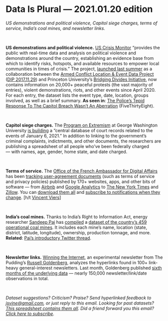 Data Is Plural — 2021.01.20 edition
===================================

*US demonstrations and political violence, Capitol siege charges, terms of service, India’s coal mines, and newsletter links.*

&nbsp;

**US demonstrations and political violence.** [US Crisis Monitor](https://acleddata.com/special-projects/us-crisis-monitor/) “provides the public with real-time data and analysis on political violence and demonstrations around the country, establishing an evidence base from which to identify risks, hotspots, and available resources to empower local communities in times of crisis.” The project, [launched last summer](https://acleddata.com/2020/07/09/introducing-the-us-crisis-monitor/) as a collaboration between the [Armed Conflict Location & Event Data Project](https://www.acleddata.com/about-acled/) ([DIP 2017.11.29](https://tinyletter.com/data-is-plural/letters/data-is-plural-2017-11-29-edition)) and Princeton University’s [Bridging Divides Initiative](https://bridgingdivides.princeton.edu/), now contains information on 20,000+ peaceful protests (the vast majority of entries), violent demonstrations, riots, and other events since April 2020. For each entry, the dataset lists the event type, date, location, groups involved, as well as a brief summary. **As seen in**: [The Police’s Tepid Response To The Capitol Breach Wasn’t An Aberration](https://fivethirtyeight.com/features/the-polices-tepid-response-to-the-capitol-breach-wasnt-an-aberration/) (FiveThirtyEight).

&nbsp;

**Capitol siege charges.** The [Program on Extremism](https://extremism.gwu.edu/) at George Washington University [is building](https://extremism.gwu.edu/Capitol-Hill-Cases) a “central database of court records related to the events of January 6, 2021.” In addition to linking to the government’s criminal complaints, indictments, and other documents, the researchers are publishing a spreadsheet of all people who’ve been federally charged — with names, age, gender, home state, and date charged.

&nbsp;

**Terms of service.** The [Office of the French Ambassador for Digital Affairs](https://disinfo.quaidorsay.fr/en) has been [tracking user-agreement documents](https://disinfo.quaidorsay.fr/en/cgus) (such as terms of service and privacy policies) published by 170+ websites, apps, and other bits of software — from [Airbnb](https://github.com/ambanum/CGUs-versions/tree/master/Airbnb) and [Google Analytics](https://github.com/ambanum/CGUs-versions/tree/master/Google%20Analytics) to [The New York Times](https://github.com/ambanum/CGUs-versions/tree/master/The%20New%20York%20Times) and [Zillow](https://github.com/ambanum/CGUs-versions/tree/master/Zillow). You can [download them all](https://github.com/ambanum/CGUs-versions/releases) and [subscribe to notifications when they change](https://github.com/ambanum/CGUs#be-notified). [h/t [Vincent Viers](https://twitter.com/vincentviers/status/1349656682163556352)]

&nbsp;

**India’s coal mines.** Thanks to India’s Right to Information Act, energy researcher [Sandeep Pai](https://twitter.com/Sandeeppaii) has [compiled](https://iopscience.iop.org/article/10.1088/2633-1357/abdbbb) a [dataset of the country’s 459 operational coal mines](https://dataverse.harvard.edu/dataset.xhtml?persistentId=doi:10.7910/DVN/TDEK8O). It includes each mine’s name, location (state, district, latitude, longitude), ownership, production tonnage, and more. **Related**: [Pai’s introductory Twitter thread](https://twitter.com/Sandeeppaii/status/1349940755805028353).

&nbsp;

**Newsletter links.** [Winning the Internet](https://pudding.cool/projects/newsletter/), an experimental newsletter from The Pudding’s [Russell Goldenberg](https://russellgoldenberg.com/), analyzes the hyperlinks found in 100+ link-heavy general-interest newsletters. Last month, Goldenberg published [sixth months of the underlying data](https://github.com/the-pudding/data/tree/master/winning-the-internet) — nearly 150,000 newsletter/link/date observations in total.

&nbsp;

*Dataset suggestions? Criticism? Praise? Send hyperlinked feedback to jsvine@gmail.com, or just reply to this email. Looking for past datasets? [This spreadsheet contains them all](https://docs.google.com/spreadsheets/d/1wZhPLMCHKJvwOkP4juclhjFgqIY8fQFMemwKL2c64vk). Did a friend forward you this email? [Click here to subscribe](https://tinyletter.com/data-is-plural).*